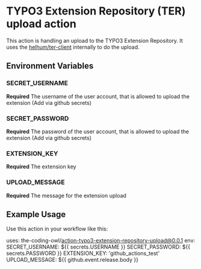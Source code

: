# TYPO3 Extension Repository (TER) upload action

This action is handling an upload to the TYPO3 Extension Repository.
It uses the [helhum/ter-client](https://github.com/helhum/ter-client) internally to do the upload.

## Environment Variables

### SECRET_USERNAME
**Required** The username of the user account, that is allowed to upload the extension (Add via github secrets)

### SECRET_PASSWORD
**Required** The password of the user account, that is allowed to upload the extension (Add via github secrets)

### EXTENSION_KEY
**Required** The extension key

### UPLOAD_MESSAGE
**Required** The message for the extension upload

## Example Usage
Use this action in your workflow like this:

uses: the-coding-owl/action-typo3-extension-repository-upload@0.0.1
  env: 
    SECRET_USERNAME: ${{ secrets.USERNAME }}
    SECRET_PASSWORD: ${{ secrets.PASSWORD }}
    EXTENSION_KEY: 'github_actions_test'
    UPLOAD_MESSAGE: ${{ github.event.release.body }}